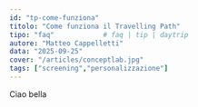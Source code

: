 ```yaml
---
id: "tp-come-funziona"
titolo: "Come funziona il Travelling Path"
tipo: "faq"            # faq | tip | daytrip
autore: "Matteo Cappelletti"
data: "2025-09-25"
cover: "/articles/conceptlab.jpg"
tags: ["screening","personalizzazione"]
---
```


Ciao bella 
